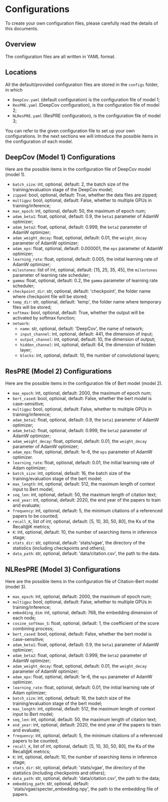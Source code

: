 # Configurations

To create your own configuration files, please carefully read the details of this documents.

## Overview

The configuration files are all written in YAML format.

## Locations

All the default/provided configuration files are stored in the `configs` folder, in which

- `DeepCov.yaml` (default configuration) is the configuration file of model 1;
- `ResPRE.yaml` (DeepCov configuration), is the configuration file of model 2;
- `NLResPRE.yaml` (ResPRE configuration), is the configuration file of model 3;

You can refer to the given configuration file to set up your own configurations. In the next sections we will introduce the possible items in the configuration of each model.

## DeepCov (Model 1) Configurations

Here are the possible items in the configuration file of DeepCov model (model 1).
- `batch_size`: int, optional, default: 2, the batch size of the training/evaluation stage of the DeepCov model;
- `zipped`: bool, optional, default: True, whether the data files are zipped;
- `multigpu`: bool, optional, default: False, whether to multiple GPUs in training/inference;
- `max_epoch`: int, optional, default: 50, the maximum of epoch num;
- `adam_beta1`: float, optional, default: 0.9, the `beta1` parameter of AdamW optimizer;
- `adam_beta2`: float, optional, default: 0.999, the `beta2` parameter of AdamW optimizer;
- `adam_weight_decay`: float, optional, default: 0.01, the `weight_decay` parameter of AdamW optimizer;
- `adam_eps`: float, optional, default: 0.000001, the `eps` parameter of AdamW optimizer;
- `learning_rate`: float, optional, default: 0.005, the initial learning rate of AdamW optimizer;
- `milestones`: list of int, optional, default: [15, 25, 35, 45], the `milestones` parameter of learning rate scheduler;
- `gamma`: float, optional, default: 0.2, the `gamma` parameter of learning rate scheduler;
- `checkpoint_dir`: str, optional, default: 'checkpoint', the folder name where checkpoint file will be stored;
- `temp_dir`: str, optional, default: 'temp', the folder name where temporary files will be stored;
- `softmax`: bool, optional, default: True, whether the output will be activated by softmax function;
- `network`:
    - `name`: str, optional, default: 'DeepCov', the name of network;
    - `input_channel`: int, optional, default: 441, the dimension of input;
    - `output_channel`: int, optional, default: 10, the dimension of output;
    - `hidden_channel`: int, optional, default: 64, the dimension of hidden layer;
    - `blocks`: int, optional, default: 10, the number of convolutional layers;

## ResPRE (Model 2) Configurations

Here are the possible items in the configuration file of Bert model (model 2).

- `max_epoch`: int, optional, default: 2000, the maximum of epoch num;
- `bert_cased`: bool, optional, default: False, whether the bert model is case-sensitive;
- `multigpu`: bool, optional, default: False, whether to multiple GPUs in training/inference;
- `adam_beta1`: float, optional, default: 0.9, the `beta1` parameter of AdamW optimizer;
- `adam_beta2`: float, optional, default: 0.999, the `beta2` parameter of AdamW optimizer;
- `adam_weight_decay`: float, optional, default: 0.01, the `weight_decay` parameter of AdamW optimizer;
- `adam_eps`: float, optional, default: 1e-6, the `eps` parameter of AdamW optimizer.
- `learning_rate`: float, optional, default: 0.01, the initial learning rate of Adam optimizer;
- `batch_size`: int, optional, default: 16, the batch size of the training/evaluation stage of the bert model;
- `max_length`: int, optional, default: 512, the maximum length of context input to Bert model;
- `seq_len`: int, optional, default: 50, the maximum length of citation text;
- `end_year`: int, optional, default: 2020, the end year of the papers to train and evaluate;
- `frequency`: int, optional, default: 5, the minimum citations of a referenced papers to be counted;
- `recall_K`, list of int, optional, default: [5, 10, 30, 50, 80], the Ks of the Recall@K metrics;
- `K`: int, optional, default: 10, the number of searching items in inference stage;
- `stats_dir`: str, optional, default: 'stats/vgae', the directory of the statistics (including checkpoints and others);
- `data_path`: str, optional, default: 'data/citation.csv', the path to the data.

## NLResPRE (Model 3) Configurations

Here are the possible items in the configuration file of Citation-Bert model (model 3).

- `max_epoch`: int, optional, default: 2000, the maximum of epoch num;
- `multigpu`: bool, optional, default: False, whether to multiple GPUs in training/inference;
- `embedding_dim`: int, optional, default: 768, the embedding dimension of each node;
- `cosine_softmax_S`: float, optional, default: 1, the coefficient of the score combining process;
- `bert_cased`: bool, optional, default: False, whether the bert model is case-sensitive;
- `adam_beta1`: float, optional, default: 0.9, the `beta1` parameter of AdamW optimizer;
- `adam_beta2`: float, optional, default: 0.999, the `beta2` parameter of AdamW optimizer;
- `adam_weight_decay`: float, optional, default: 0.01, the `weight_decay` parameter of AdamW optimizer;
- `adam_eps`: float, optional, default: 1e-6, the `eps` parameter of AdamW optimizer.
- `learning_rate`: float, optional, default: 0.01, the initial learning rate of Adam optimizer;
- `batch_size`: int, optional, default: 16, the batch size of the training/evaluation stage of the bert model;
- `max_length`: int, optional, default: 512, the maximum length of context input to Bert model;
- `seq_len`: int, optional, default: 50, the maximum length of citation text;
- `end_year`: int, optional, default: 2020, the end year of the papers to train and evaluate;
- `frequency`: int, optional, default: 5, the minimum citations of a referenced papers to be counted;
- `recall_K`, list of int, optional, default: [5, 10, 30, 50, 80], the Ks of the Recall@K metrics;
- `K`: int, optional, default: 10, the number of searching items in inference stage;
- `stats_dir`: str, optional, default: 'stats/vgae', the directory of the statistics (including checkpoints and others);
- `data_path`: str, optional, default: 'data/citation.csv', the path to the data;
- `embedding_path`: str, optional, default: 'stats/vgae/specter_embedding.npy', the path to the embedding file of papers.